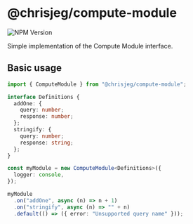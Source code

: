 # @chrisjeg/compute-module

<img alt="NPM Version" src="https://img.shields.io/npm/v/%40chrisjeg%2Fcompute-module" href="https://www.npmjs.com/package/@chrisjeg/compute-module"/>


Simple implementation of the Compute Module interface.

## Basic usage

```ts
import { ComputeModule } from "@chrisjeg/compute-module";

interface Definitions {
  addOne: {
    query: number;
    response: number;
  };
  stringify: {
    query: number;
    response: string;
  };
}

const myModule = new ComputeModule<Definitions>({
  logger: console,
});

myModule
  .on("addOne", async (n) => n + 1)
  .on("stringify", async (n) => "" + n)
  .default(() => ({ error: "Unsupported query name" }));
```
